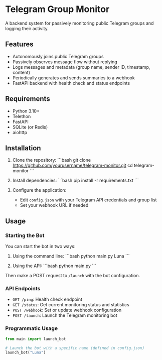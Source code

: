 # Telegram Group Monitor

A backend system for passively monitoring public Telegram groups and logging their activity.

## Features

- Autonomously joins public Telegram groups
- Passively observes message flow without replying
- Logs messages and metadata (group name, sender ID, timestamp, content)
- Periodically generates and sends summaries to a webhook
- FastAPI backend with health check and status endpoints

## Requirements

- Python 3.10+
- Telethon
- FastAPI
- SQLite (or Redis)
- aiohttp

## Installation

1. Clone the repository:
\`\`\`bash
git clone https://github.com/yourusername/telegram-monitor.git
cd telegram-monitor
\`\`\`

2. Install dependencies:
\`\`\`bash
pip install -r requirements.txt
\`\`\`

3. Configure the application:
   - Edit `config.json` with your Telegram API credentials and group list
   - Set your webhook URL if needed

## Usage

### Starting the Bot

You can start the bot in two ways:

1. Using the command line:
\`\`\`bash
python main.py Luna
\`\`\`

2. Using the API:
\`\`\`bash
python main.py
\`\`\`

Then make a POST request to `/launch` with the bot configuration.

### API Endpoints

- `GET /ping`: Health check endpoint
- `GET /status`: Get current monitoring status and statistics
- `POST /webhook`: Set or update webhook configuration
- `POST /launch`: Launch the Telegram monitoring bot

### Programmatic Usage

```python
from main import launch_bot

# Launch the bot with a specific name (defined in config.json)
launch_bot("Luna")
